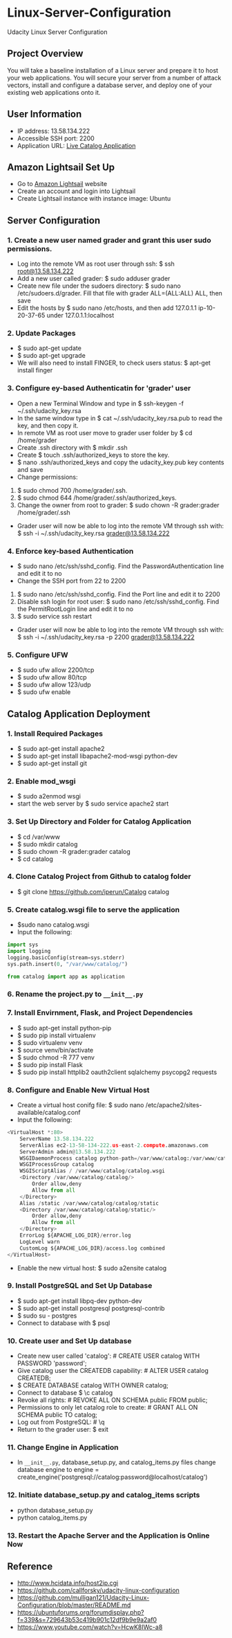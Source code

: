 # Linux-Server-Configuration
Udacity Linux Server Configuration

## Project Overview
You will take a baseline installation of a Linux server and prepare it to host your web applications. You will secure your server from a number of attack vectors, install and configure a database server, and deploy one of your existing web applications onto it.

## User Information
- IP address: 13.58.134.222
- Accessible SSH port: 2200
- Application URL: [Live Catalog Application](http://13.58.134.222/)

## Amazon Lightsail Set Up
- Go to [Amazon Lightsail](https://aws.amazon.com/lightsail/) website
- Create an account and login into Lightsail
- Create Lightsail instance with instance image: Ubuntu

## Server Configuration
### 1. Create a new user named grader and grant this user sudo permissions.
- Log into the remote VM as root user through ssh: $ ssh root@13.58.134.222
- Add a new user called grader: $ sudo adduser grader
- Create new file under the sudoers directory: $ sudo nano /etc/sudoers.d/grader. Fill that file with grader ALL=(ALL:ALL) ALL, then save
- Edit the hosts by $ sudo nano /etc/hosts, and then add 127.0.1.1 ip-10-20-37-65 under 127.0.1.1:localhost
### 2. Update Packages
- $ sudo apt-get update
- $ sudo apt-get upgrade
- We will also need to install FINGER, to check users status: $ apt-get install finger
### 3. Configure ey-based Authenticatin for 'grader' user
- Open a new Terminal Window and type in $ ssh-keygen -f ~/.ssh/udacity_key.rsa
- In the same window type in $ cat ~/.ssh/udacity_key.rsa.pub to read the key, and then copy it.
- In remote VM as root user move to grader user folder by $ cd /home/grader
- Create .ssh directory with $ mkdir .ssh
- Create $ touch .ssh/authorized_keys to store the key.
- $ nano .ssh/authorized_keys and copy the udacity_key.pub key contents and save
- Change permissions: 
1. $ sudo chmod 700 /home/grader/.ssh.
2. $ sudo chmod 644 /home/grader/.ssh/authorized_keys.
3. Change the owner from root to grader: $ sudo chown -R grader:grader /home/grader/.ssh
- Grader user will now be able to log into the remote VM through ssh with: $ ssh -i ~/.ssh/udacity_key.rsa grader@13.58.134.222
### 4. Enforce key-based Authentication
- $ sudo nano /etc/ssh/sshd_config. Find the PasswordAuthentication line and edit it to no
- Change the SSH port from 22 to 2200
1. $ sudo nano /etc/ssh/sshd_config. Find the Port line and edit it to 2200
2. Disable ssh login for root user: $ sudo nano /etc/ssh/sshd_config. Find the PermitRootLogin line and edit it to no
3. $ sudo service ssh restart
- Grader user will now be able to log into the remote VM through ssh with: $ ssh -i ~/.ssh/udacity_key.rsa -p 2200 grader@13.58.134.222
### 5. Configure UFW
- $ sudo ufw allow 2200/tcp
- $ sudo ufw allow 80/tcp
- $ sudo ufw allow 123/udp
- $ sudo ufw enable
## Catalog Application Deployment
### 1. Install Required Packages
- $ sudo apt-get install apache2
- $ sudo apt-get install libapache2-mod-wsgi python-dev
- $ sudo apt-get install git
### 2. Enable mod_wsgi
- $ sudo a2enmod wsgi
- start the web server by $ sudo service apache2 start
### 3. Set Up Directory and Folder for Catalog Application
- $ cd /var/www
- $ sudo mkdir catalog
- $ sudo chown -R grader:grader catalog
- $ cd catalog
### 4. Clone Catalog Project from Github to catalog folder
- $ git clone https://github.com/iperun/Catalog catalog
### 5. Create catalog.wsgi file to serve the application
- $sudo nano catalog.wsgi
- Input the following:
```python
import sys
import logging
logging.basicConfig(stream=sys.stderr)
sys.path.insert(0, "/var/www/catalog/")

from catalog import app as application
```
### 6. Rename the project.py to `__init__.py`
### 7. Install Envirnment, Flask, and Project Dependencies
- $ sudo apt-get install python-pip
- $ sudo pip install virtualenv
- $ sudo virtualenv venv
- $ source venv/bin/activate
- $ sudo chmod -R 777 venv
- $ sudo pip install Flask
- $ sudo pip install httplib2 oauth2client sqlalchemy psycopg2 requests 
### 8. Configure and Enable New Virtual Host
- Create a virtual host conifg file: $ sudo nano /etc/apache2/sites-available/catalog.conf
- Input the following: 
```python
<VirtualHost *:80>
    ServerName 13.58.134.222
    ServerAlias ec2-13-58-134-222.us-east-2.compute.amazonaws.com
    ServerAdmin admin@13.58.134.222
    WSGIDaemonProcess catalog python-path=/var/www/catalog:/var/www/catalog/venv/lib/python2.7/site-packages
    WSGIProcessGroup catalog
    WSGIScriptAlias / /var/www/catalog/catalog.wsgi
    <Directory /var/www/catalog/catalog/>
        Order allow,deny
        Allow from all
    </Directory>
    Alias /static /var/www/catalog/catalog/static
    <Directory /var/www/catalog/catalog/static/>
        Order allow,deny
        Allow from all
    </Directory>
    ErrorLog ${APACHE_LOG_DIR}/error.log
    LogLevel warn
    CustomLog ${APACHE_LOG_DIR}/access.log combined
</VirtualHost>
```
- Enable the new virtual host: $ sudo a2ensite catalog
### 9. Install PostgreSQL and Set Up Database
- $ sudo apt-get install libpq-dev python-dev
- $ sudo apt-get install postgresql postgresql-contrib
- $ sudo su - postgres
- Connect to database with $ psql
### 10. Create user and Set Up database
- Create new user called 'catalog': # CREATE USER catalog WITH PASSWORD 'password';
- Give catalog user the CREATEDB capability: # ALTER USER catalog CREATEDB;
- $ CREATE DATABASE catalog WITH OWNER catalog;
- Connect to database $ \c catalog
- Revoke all rights: # REVOKE ALL ON SCHEMA public FROM public;
- Permissions to only let catalog role to create: # GRANT ALL ON SCHEMA public TO catalog;
- Log out from PostgreSQL: # \q
- Return to the grader user: $ exit
### 11. Change Engine in Application
- In `__init__.py`, database_setup.py, and catalog_items.py files change database engine to engine = create_engine('postgresql://catalog:password@localhost/catalog')
### 12. Initiate database_setup.py and catalog_items scripts
- python database_setup.py
- python catalog_items.py
### 13. Restart the Apache Server and the Application is Online Now
## Reference
- http://www.hcidata.info/host2ip.cgi
- https://github.com/callforsky/udacity-linux-configuration
- https://github.com/mulligan121/Udacity-Linux-Configuration/blob/master/README.md
- https://ubuntuforums.org/forumdisplay.php?f=339&s=729643b53c419b901c12df9b9e9a2af0
- https://www.youtube.com/watch?v=HcwK8IWc-a8

